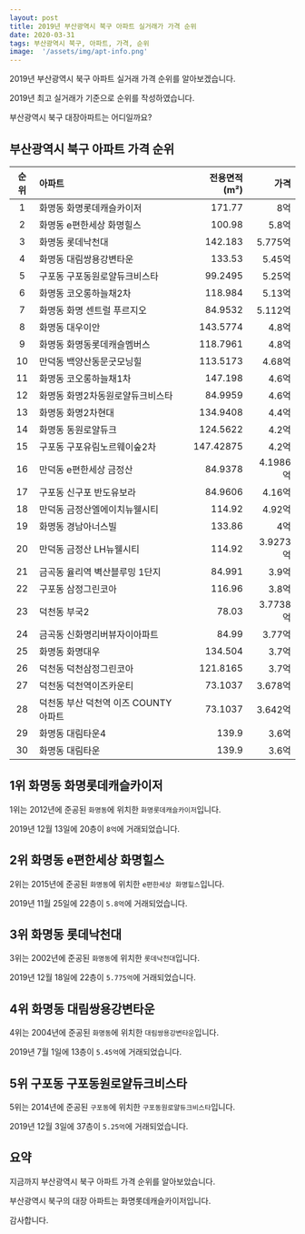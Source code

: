 ```yaml
---
layout: post
title: 2019년 부산광역시 북구 아파트 실거래가 가격 순위
date: 2020-03-31
tags: 부산광역시 북구, 아파트, 가격, 순위
image:  '/assets/img/apt-info.png'
---
```


2019년 부산광역시 북구 아파트 실거래 가격 순위를 알아보겠습니다.

2019년 최고 실거래가 기준으로 순위를 작성하였습니다.

부산광역시 북구 대장아파트는 어디일까요?

## 부산광역시 북구 아파트 가격 순위

|순위|아파트|전용면적(m²)|가격|
|:---:|:------|---:|---:|
|1|화명동 화명롯데캐슬카이저|171.77|8억|
|2|화명동 e편한세상 화명힐스|100.98|5.8억|
|3|화명동 롯데낙천대|142.183|5.775억|
|4|화명동 대림쌍용강변타운|133.53|5.45억|
|5|구포동 구포동원로얄듀크비스타|99.2495|5.25억|
|6|화명동 코오롱하늘채2차|118.984|5.13억|
|7|화명동 화명 센트럴 푸르지오|84.9532|5.112억|
|8|화명동 대우이안|143.5774|4.8억|
|9|화명동 화명동롯데캐슬멤버스|118.7961|4.8억|
|10|만덕동 백양산동문굿모닝힐|113.5173|4.68억|
|11|화명동 코오롱하늘채1차|147.198|4.6억|
|12|화명동 화명2차동원로얄듀크비스타|84.9959|4.6억|
|13|화명동 화명2차현대|134.9408|4.4억|
|14|화명동 동원로얄듀크|124.5622|4.2억|
|15|구포동 구포유림노르웨이숲2차|147.42875|4.2억|
|16|만덕동 e편한세상 금정산|84.9378|4.1986억|
|17|구포동 신구포 반도유보라|84.9606|4.16억|
|18|만덕동 금정산엘에이치뉴웰시티|114.92|4.92억|
|19|화명동 경남아너스빌|133.86|4억|
|20|만덕동 금정산 LH뉴웰시티|114.92|3.9273억|
|21|금곡동 율리역 벽산블루밍 1단지|84.991|3.9억|
|22|구포동 삼정그린코아|116.96|3.8억|
|23|덕천동 부국2|78.03|3.7738억|
|24|금곡동 신화명리버뷰자이아파트|84.99|3.77억|
|25|화명동 화명대우|134.504|3.7억|
|26|덕천동 덕천삼정그린코아|121.8165|3.7억|
|27|덕천동 덕천역이즈카운티|73.1037|3.678억|
|28|덕천동 부산 덕천역 이즈 COUNTY 아파트|73.1037|3.642억|
|29|화명동 대림타운4|139.9|3.6억|
|30|화명동 대림타운|139.9|3.6억|



## 1위 화명동 화명롯데캐슬카이저

1위는 2012년에 준공된 `화명동`에 위치한 `화명롯데캐슬카이저`입니다.

2019년 12월 13일에 20층이 `8억`에 거래되었습니다.

<!-- * 카카오맵 - 지도퍼가기 -->
<!-- 1. 지도 노드 -->
<div id="daumRoughmapContainer1585858715742" class="root_daum_roughmap root_daum_roughmap_landing"></div>

<!--
	2. 설치 스크립트
	* 지도 퍼가기 서비스를 2개 이상 넣을 경우, 설치 스크립트는 하나만 삽입합니다.
-->
<script charset="UTF-8" class="daum_roughmap_loader_script" src="https://ssl.daumcdn.net/dmaps/map_js_init/roughmapLoader.js"></script>

<!-- 3. 실행 스크립트 -->
<script charset="UTF-8">
	new daum.roughmap.Lander({
		"timestamp" : "1585858715742",
		"key" : "xrtr",
		"mapWidth" : "320",
		"mapHeight" : "180"
	}).render();
</script>

## 2위 화명동 e편한세상 화명힐스

2위는 2015년에 준공된 `화명동`에 위치한 `e편한세상 화명힐스`입니다.

2019년 11월 25일에 22층이 `5.8억`에 거래되었습니다.

<!-- * 카카오맵 - 지도퍼가기 -->
<!-- 1. 지도 노드 -->
<div id="daumRoughmapContainer1585858705486" class="root_daum_roughmap root_daum_roughmap_landing"></div>

<!--
	2. 설치 스크립트
	* 지도 퍼가기 서비스를 2개 이상 넣을 경우, 설치 스크립트는 하나만 삽입합니다.
-->
<script charset="UTF-8" class="daum_roughmap_loader_script" src="https://ssl.daumcdn.net/dmaps/map_js_init/roughmapLoader.js"></script>

<!-- 3. 실행 스크립트 -->
<script charset="UTF-8">
	new daum.roughmap.Lander({
		"timestamp" : "1585858705486",
		"key" : "xrtq",
		"mapWidth" : "320",
		"mapHeight" : "180"
	}).render();
</script>

## 3위 화명동 롯데낙천대

3위는 2002년에 준공된 `화명동`에 위치한 `롯데낙천대`입니다.

2019년 12월 18일에 22층이 `5.775억`에 거래되었습니다.

<!-- * 카카오맵 - 지도퍼가기 -->
<!-- 1. 지도 노드 -->
<div id="daumRoughmapContainer1585858696509" class="root_daum_roughmap root_daum_roughmap_landing"></div>

<!--
	2. 설치 스크립트
	* 지도 퍼가기 서비스를 2개 이상 넣을 경우, 설치 스크립트는 하나만 삽입합니다.
-->
<script charset="UTF-8" class="daum_roughmap_loader_script" src="https://ssl.daumcdn.net/dmaps/map_js_init/roughmapLoader.js"></script>

<!-- 3. 실행 스크립트 -->
<script charset="UTF-8">
	new daum.roughmap.Lander({
		"timestamp" : "1585858696509",
		"key" : "xrtp",
		"mapWidth" : "320",
		"mapHeight" : "180"
	}).render();
</script>

## 4위 화명동 대림쌍용강변타운

4위는 2004년에 준공된 `화명동`에 위치한 `대림쌍용강변타운`입니다.

2019년 7월 1일에 13층이 `5.45억`에 거래되었습니다.

<!-- * 카카오맵 - 지도퍼가기 -->
<!-- 1. 지도 노드 -->
<div id="daumRoughmapContainer1585858689030" class="root_daum_roughmap root_daum_roughmap_landing"></div>

<!--
	2. 설치 스크립트
	* 지도 퍼가기 서비스를 2개 이상 넣을 경우, 설치 스크립트는 하나만 삽입합니다.
-->
<script charset="UTF-8" class="daum_roughmap_loader_script" src="https://ssl.daumcdn.net/dmaps/map_js_init/roughmapLoader.js"></script>

<!-- 3. 실행 스크립트 -->
<script charset="UTF-8">
	new daum.roughmap.Lander({
		"timestamp" : "1585858689030",
		"key" : "xrto",
		"mapWidth" : "320",
		"mapHeight" : "180"
	}).render();
</script>

## 5위 구포동 구포동원로얄듀크비스타

5위는 2014년에 준공된 `구포동`에 위치한 `구포동원로얄듀크비스타`입니다.

2019년 12월 3일에 37층이 `5.25억`에 거래되었습니다.

<!-- * 카카오맵 - 지도퍼가기 -->
<!-- 1. 지도 노드 -->
<div id="daumRoughmapContainer1585858680430" class="root_daum_roughmap root_daum_roughmap_landing"></div>

<!--
	2. 설치 스크립트
	* 지도 퍼가기 서비스를 2개 이상 넣을 경우, 설치 스크립트는 하나만 삽입합니다.
-->
<script charset="UTF-8" class="daum_roughmap_loader_script" src="https://ssl.daumcdn.net/dmaps/map_js_init/roughmapLoader.js"></script>

<!-- 3. 실행 스크립트 -->
<script charset="UTF-8">
	new daum.roughmap.Lander({
		"timestamp" : "1585858680430",
		"key" : "xrtn",
		"mapWidth" : "320",
		"mapHeight" : "180"
	}).render();
</script>


## 요약

지금까지 부산광역시 북구 아파트 가격 순위를 알아보았습니다.

부산광역시 북구의 대장 아파트는 화명롯데캐슬카이저입니다.

감사합니다.

